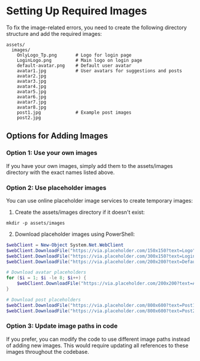 # Setting Up Required Images

To fix the image-related errors, you need to create the following directory structure and add the required images:

```
assets/
  images/
    OnlyLogo_Tp.png       # Logo for login page
    LoginLogo.png         # Main logo on login page
    default-avatar.png    # Default user avatar
    avatar1.jpg           # User avatars for suggestions and posts
    avatar2.jpg
    avatar3.jpg
    avatar4.jpg
    avatar5.jpg
    avatar6.jpg
    avatar7.jpg
    avatar8.jpg
    post1.jpg             # Example post images
    post2.jpg
```

## Options for Adding Images

### Option 1: Use your own images
If you have your own images, simply add them to the assets/images directory with the exact names listed above.

### Option 2: Use placeholder images
You can use online placeholder image services to create temporary images:

1. Create the assets/images directory if it doesn't exist:
```
mkdir -p assets/images
```

2. Download placeholder images using PowerShell:
```powershell
$webClient = New-Object System.Net.WebClient
$webClient.DownloadFile("https://via.placeholder.com/150x150?text=Logo", ".\assets\images\OnlyLogo_Tp.png")
$webClient.DownloadFile("https://via.placeholder.com/300x150?text=LoginLogo", ".\assets\images\LoginLogo.png")
$webClient.DownloadFile("https://via.placeholder.com/200x200?text=DefaultAvatar", ".\assets\images\default-avatar.png")

# Download avatar placeholders
for ($i = 1; $i -le 8; $i++) {
    $webClient.DownloadFile("https://via.placeholder.com/200x200?text=Avatar$i", ".\assets\images\avatar$i.jpg")
}

# Download post placeholders
$webClient.DownloadFile("https://via.placeholder.com/800x600?text=Post1", ".\assets\images\post1.jpg")
$webClient.DownloadFile("https://via.placeholder.com/800x600?text=Post2", ".\assets\images\post2.jpg")
```

### Option 3: Update image paths in code
If you prefer, you can modify the code to use different image paths instead of adding new images. This would require updating all references to these images throughout the codebase.

